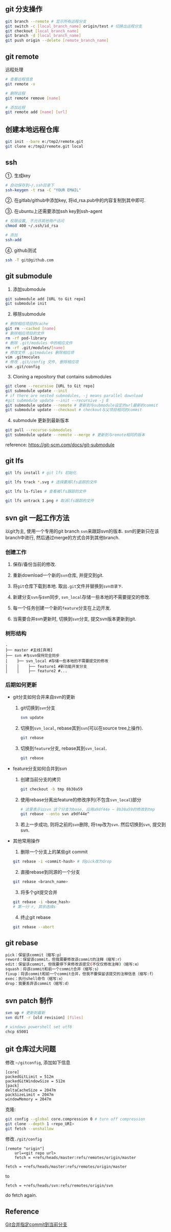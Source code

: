 ## git 分支操作
```bash
git branch --remote # 显示所有远程分支
git switch -c [local_branch_name] origin/test # 切换出远程分支
git checkout [local_branch_name]
git branch -d [local_branch_name]
git push origin --delete [remote_branch_name]
```
## git remote
远程处理
```bash
# 查看远程信息
git remote -v

# 删除远程
git remote remove [name]

# 添加远程
git remote add [name] [url]
```

## 创建本地远程仓库
```bash
git init --bare e:/tmp2/remote.git
git clone e:/tmp2/remote.git local
```

## ssh
①. 生成key
```bash
# 自动保存到~/.ssh目录下
ssh-keygen -t rsa -C "YOUR EMAIL"
```
②. 在gitlab/github中添加key, 将id_rsa.pub中的内容复制到其中即可.

③. 在ubuntu上还需要添加ssh key到ssh-agent
```bash
# 权限设置, 不允许其他用户访问
chmod 400 ~/.ssh/id_rsa

# 添加
ssh-add
```

④. github测试
```bash
ssh -T git@github.com
```

## git submodule
1. 添加submodule
```bash
git submodule add [URL to Git repo]
git submodule init
```
2. 移除submodule
```bash
# 删除相应项目的cache
git rm --cached [name]
# 删除相应项目的文件
rm -rf pod-library
# 删除 .git/modules 中的相应文件
rm -rf .git/modules/[name] 
# 修改文件 .gitmodules 删除相应项
vim .gitmocules
# 修改 .git/config 文件, 删除相应项
vim .git/config
```

3. Cloning a repository that contains submodules
```bash
git clone --recursive [URL to Git repo]
git submodule update --init
# if there are nested submodules, -j means parallel download
#git submodule update --init --recursive -j 8
git submodule update --remote # 更新到与submodule设定的url最新的commit
git submodule update --checkout # checkout与父项目相同的commit
```

4. submodule 更新到最新版本
```bash
git pull --recurse-submodules
git submodule update --remote --merge # 更新到与remote相同的版本
```

reference: https://git-scm.com/docs/git-submodule

## git lfs
```bash
git lfs install # git lfs 初始化

git lfs track *.svg # 选择要用lfs追踪的文件

git lfs ls-files # 查看被lfs跟踪的文件

git lfs untrack 1.png # 取消lfs跟踪的文件
```


## svn git 一起工作方法
以git为主, 使用一个专用的git branch `svn`来跟踪svn的版本. svn的更新只在该branch中进行, 然后通过merge的方式合并到其他branch.

### 创建工作
1. 保存/备份当前的修改.

2. 重新download一个新的`svn`仓库, 并提交到git.

3. 将`git`仓库下载到本地. 取出`.git`文件并替换到`svn目录下`.

4. 新建分支`svn`与svn同步, `svn_local`存储一些本地的不需要提交的修改.

5. 每一个任务创建一个新的`feature`分支在上边开发.

6. 当需要合并svn更新时, 切换到`svn`分支, 提交svn版本更新到git.

### 树形结构
```
.
├── master #主线[弃用]
├── svn #与svn保持完全同步
│    ├── svn_local #存储一些本地的不需要提交的修改
│    │    ├── feature1 #新功能开发分支
│    │    ├── feature2 #... 
```

### 后期如何更新
* git分支如何合并来自svn的更新
    1. git切换到`svn`分支
        ```bash
        svn update
        ```
    2. 切换到`svn_local`, rebase其到`svn`(可以在source tree上操作).
        ```bash
        git rebase 
        ```
    3. 切换到`feature`分支, rebase其到`svn_local`.
        ```bash
        git rebase
        ```
* feature分支如何合并到svn
    1. 创建当前分支的拷贝
        ```bash
        git checkout -b tmp 8b30a59
        ```
    2. 使用rebase分离出feature的修改序列(不包含`svn_local`)部分
        ```bash
        # 这里表示以svn 这个分支为base, 应用a9df44e ~ 8b30a59的修改到tmp
        git rebase --onto svn a9df44e^
        ```
    3. 若上一步成功, 则将之前的`svn`删除, 将`tmp`改为`svn`. 然后切换到`svn`, 提交到svn.

* 其他常用操作
    1. 删除一个分支上的某些git commit
    ```bash
    git rebase -i <commit-hash> # 将pick改为drop
    ```

    2. 直接rebase到同源的一个分支
    ```bash
    git rebase <branch_name>
    ```

    3. 将多个git提交合并
    ```bash
    git rebase -i <base_hash>
    # 第一行 r, 其余选择s
    ```

    4. 终止git rebase
    ```bash
    git rebase --abort
    ```

## git rebase
```bash
pick：保留该commit（缩写:p）
reword：保留该commit，但我需要修改该commit的注释（缩写:r）
edit：保留该commit, 但我要停下来修改该提交(不仅仅修改注释)（缩写:e）
squash：将该commit和前一个commit合并（缩写:s）
fixup：将该commit和前一个commit合并，但我不要保留该提交的注释信息（缩写:f）
exec：执行shell命令（缩写:x）
drop：我要丢弃该commit（缩写:d）
```

## svn patch 制作

```bash
svn up # 更新到最新
svn diff -r [old revision] [files]

# windows powershell set utf8
chcp 65001
```

## git 仓库过大问题
修改 `~/gitconfig`, 添加如下信息
```file
[core] 
packedGitLimit = 512m 
packedGitWindowSize = 512m 
[pack] 
deltaCacheSize = 2047m 
packSizeLimit = 2047m 
windowMemory = 2047m
```

克隆:
```bash
git config --global core.compression 0 # turn off compression
git clone --depth 1 <repo_URI>
git fetch --unshallow 
```

修改`./git/config`
```
[remote "origin"]
    url=<git repo url>
    fetch = +refs/heads/master:refs/remotes/origin/master
```

```
fetch = +refs/heads/master:refs/remotes/origin/master
```

to

```
fetch = +refs/heads/svn:refs/remotes/origin/svn
```

do fetch again.

## Reference
[Git合并指定commit到当前分支](https://www.jianshu.com/p/3d3275e0035c)